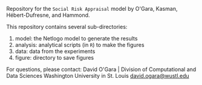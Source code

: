 Repository for the `Social Risk Appraisal` model by O'Gara, Kasman, Hébert-Dufresne, and Hammond.

This repository contains several sub-directories:

1. model: the Netlogo model to generate the results
2. analysis: analytical scripts (in `R`) to make the figures
3. data: data from the experiments
4. figure: directory to save figures



For questions, please contact: 
David O'Gara | Division of Computational and Data Sciences 
Washington University in St. Louis 
david.ogara@wustl.edu
